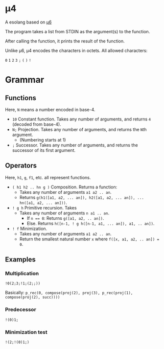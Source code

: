 # μ4
A esolang based on [μ6](https://github.com/bforte/mu6/)

The program takes a list from STDIN as the argument(s) to the function.

After calling the function, it prints the result of the function.

Unlike μ6, μ4 encodes the characters in octets. All allowed characters:

`0` `1` `2` `3` `;` `(` `)` `!`

# Grammar
## Functions
Here, `N` means a number encoded in base-4.

* `10` Constant function. Takes any number of arguments, and returns `4` (decoded from base-4).
* `N;` Projection. Takes any number of arguments, and returns the `N`th argument.
  * (Numbering starts at 1)
* `;` Successor. Takes any number of arguments, and returns the successor of its first argument.
## Operators
Here, `h1`, `g`, `f1`, etc. all represent functions.
* `( h1 h2 .. hn g )` Composition. Returns a function:
  * Takes any number of arguments `a1 a2 .. an`.
  * Returns `g(h1([a1, a2, ... an]), h2([a1, a2, ... an]), ... hn([a1, a2, ... an]))`. 
* `! g h` Primitive recursion. Takes
  * Takes any number of arguments `n a1 .. an`.
    * If `n == 0`: Returns `g([a1, a2, .. an])`.
    * Else. Returns `h([n-1, ! g h([n-1, a1, ... an]), a1, .. an])`.
* `! f` Minimization.
  * Takes any number of arguments `a1 a2 .. an`.
  * Return the smallest natural number `x` where `f([x, a1, a2, .. an]) = 0`.

## Examples
### Multiplication
```
!0(2;3;!1;(2;;))
```

Basically:
`p_rec(0, compose(proj(2), proj(3), p_rec(proj(1), compose(proj(2), succ))))`

### Predecessor
```
!(0)1;
```

### Minimization test
```
!(2;!(0)1;)
```
